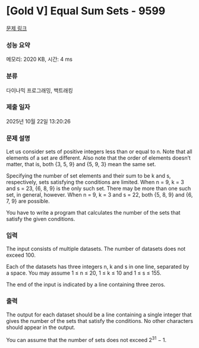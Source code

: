 # [Gold V] Equal Sum Sets - 9599 

[문제 링크](https://www.acmicpc.net/problem/9599) 

### 성능 요약

메모리: 2020 KB, 시간: 4 ms

### 분류

다이나믹 프로그래밍, 백트래킹

### 제출 일자

2025년 10월 22일 13:20:26

### 문제 설명

<p>Let us consider sets of positive integers less than or equal to n. Note that all elements of a set are different. Also note that the order of elements doesn’t matter, that is, both {3, 5, 9} and {5, 9, 3} mean the same set.</p>

<p>Specifying the number of set elements and their sum to be k and s, respectively, sets satisfying the conditions are limited. When n = 9, k = 3 and s = 23, {6, 8, 9} is the only such set. There may be more than one such set, in general, however. When n = 9, k = 3 and s = 22, both {5, 8, 9} and {6, 7, 9} are possible.</p>

<p>You have to write a program that calculates the number of the sets that satisfy the given conditions.</p>

### 입력 

 <p>The input consists of multiple datasets. The number of datasets does not exceed 100.</p>

<p>Each of the datasets has three integers n, k and s in one line, separated by a space. You may assume 1 ≤ n ≤ 20, 1 ≤ k ≤ 10 and 1 ≤ s ≤ 155.</p>

<p>The end of the input is indicated by a line containing three zeros.</p>

### 출력 

 <p>The output for each dataset should be a line containing a single integer that gives the number of the sets that satisfy the conditions. No other characters should appear in the output.</p>

<p>You can assume that the number of sets does not exceed 2<sup>31</sup> − 1.</p>

